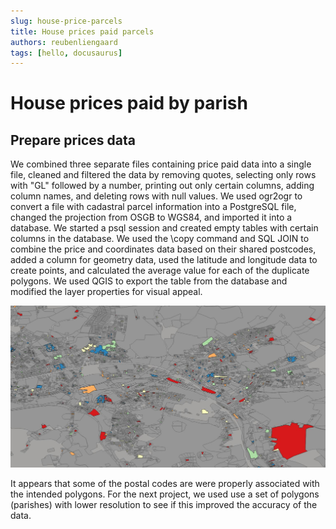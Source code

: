 ```yaml
---
slug: house-price-parcels
title: House prices paid parcels
authors: reubenliengaard
tags: [hello, docusaurus]
---
```


# House prices paid by parish


## Prepare prices data

We combined three separate files containing price paid data into a single file, cleaned and filtered the data by removing quotes, selecting only rows with "GL" followed by a number, printing out only certain columns, adding column names, and deleting rows with null values. We used ogr2ogr to convert a file with cadastral parcel information into a PostgreSQL file, changed the projection from OSGB to WGS84, and imported it into a database. We started a psql session and created empty tables with certain columns in the database. We used the \copy command and SQL JOIN to combine the price and coordinates data based on their shared postcodes, added a column for geometry data, used the latitude and longitude data to create points, and calculated the average value for each of the duplicate polygons. We used QGIS to export the table from the database and modified the layer properties for visual appeal.


![Docusaurus Plushie](/img/price-paid-parcel.jpg)

It appears that some of the postal codes are were properly associated with the intended polygons. For the next project, we used use a set of polygons (parishes) with lower resolution to see if this improved the accuracy of the data.
